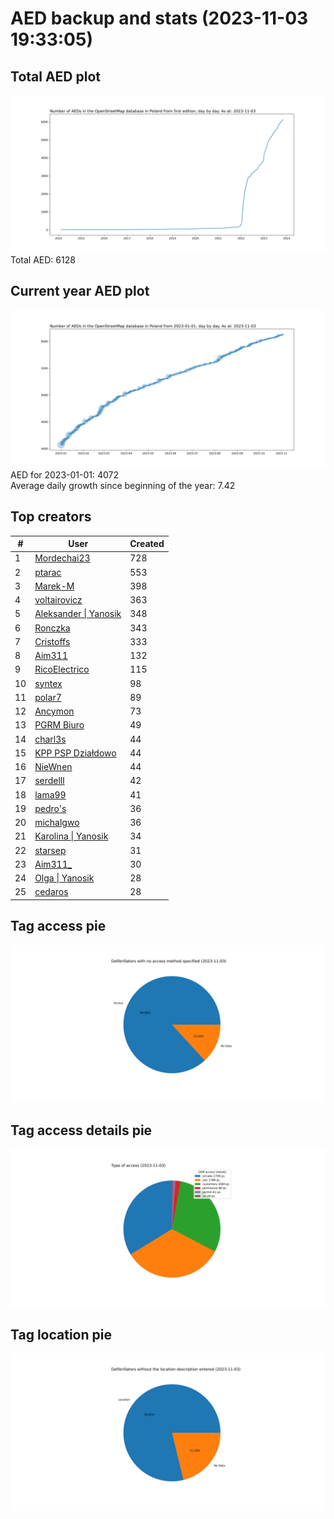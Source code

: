 # AED backup and stats (2023-11-03 19:33:05)


## Total AED plot
![](report_data/total_aed.svg)
Total AED: 6128

## Current year AED plot
![](report_data/current_year_aed.svg)\
AED for 2023-01-01: 4072\
Average daily growth since beginning of the year: 7.42

## Top creators
| # | User | Created |
| ------------- | ------------- | ------------- |
| 1 | [Mordechai23](<https://www.openstreetmap.org/user/Mordechai23>) | 728 |
| 2 | [ptarac](<https://www.openstreetmap.org/user/ptarac>) | 553 |
| 3 | [Marek-M](<https://www.openstreetmap.org/user/Marek-M>) | 398 |
| 4 | [voltairovicz](<https://www.openstreetmap.org/user/voltairovicz>) | 363 |
| 5 | [Aleksander &#124; Yanosik](<https://www.openstreetmap.org/user/Aleksander &#124; Yanosik>) | 348 |
| 6 | [Ronczka](<https://www.openstreetmap.org/user/Ronczka>) | 343 |
| 7 | [Cristoffs](<https://www.openstreetmap.org/user/Cristoffs>) | 333 |
| 8 | [Aim311](<https://www.openstreetmap.org/user/Aim311>) | 132 |
| 9 | [RicoElectrico](<https://www.openstreetmap.org/user/RicoElectrico>) | 115 |
| 10 | [syntex](<https://www.openstreetmap.org/user/syntex>) | 98 |
| 11 | [polar7](<https://www.openstreetmap.org/user/polar7>) | 89 |
| 12 | [Ancymon](<https://www.openstreetmap.org/user/Ancymon>) | 73 |
| 13 | [PGRM Biuro](<https://www.openstreetmap.org/user/PGRM Biuro>) | 49 |
| 14 | [charl3s](<https://www.openstreetmap.org/user/charl3s>) | 44 |
| 15 | [KPP PSP Działdowo](<https://www.openstreetmap.org/user/KPP PSP Działdowo>) | 44 |
| 16 | [NieWnen](<https://www.openstreetmap.org/user/NieWnen>) | 44 |
| 17 | [serdelll](<https://www.openstreetmap.org/user/serdelll>) | 42 |
| 18 | [lama99](<https://www.openstreetmap.org/user/lama99>) | 41 |
| 19 | [pedro's](<https://www.openstreetmap.org/user/pedro's>) | 36 |
| 20 | [michalgwo](<https://www.openstreetmap.org/user/michalgwo>) | 36 |
| 21 | [Karolina &#124; Yanosik](<https://www.openstreetmap.org/user/Karolina &#124; Yanosik>) | 34 |
| 22 | [starsep](<https://www.openstreetmap.org/user/starsep>) | 31 |
| 23 | [Aim311_](<https://www.openstreetmap.org/user/Aim311_>) | 30 |
| 24 | [Olga &#124; Yanosik](<https://www.openstreetmap.org/user/Olga &#124; Yanosik>) | 28 |
| 25 | [cedaros](<https://www.openstreetmap.org/user/cedaros>) | 28 |

## Tag access pie
![](report_data/tag_access.svg)

## Tag access details pie
![](report_data/tag_access_details.svg)

## Tag location pie
![](report_data/tag_location.svg)
